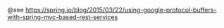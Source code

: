 @see https://spring.io/blog/2015/03/22/using-google-protocol-buffers-with-spring-mvc-based-rest-services
